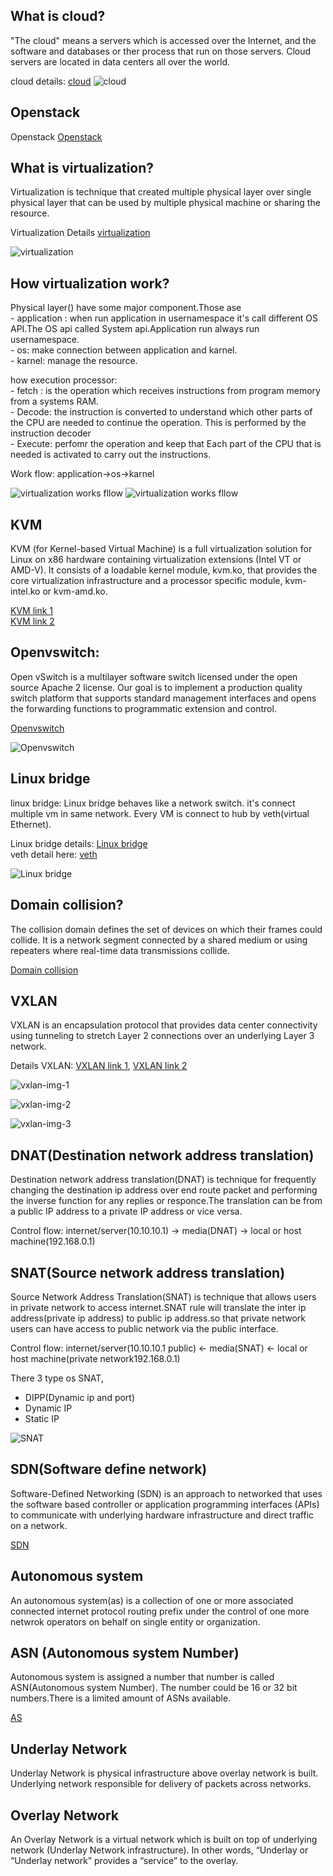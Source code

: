## What is cloud?
"The cloud" means a servers which is accessed over the Internet, and the software and databases or ther process that run on those servers. Cloud servers are located in data centers all over the world.

cloud details: [cloud](https://www.cloudflare.com/en-gb/learning/cloud/what-is-the-cloud/)
![ cloud ](./docs/images/cloud.png)

## Openstack
Openstack [Openstack](https://docs.openstack.org/install-guide/get-started-logical-architecture.html)


## What is virtualization?
Virtualization is technique that created multiple physical layer over single physical layer that can be used by multiple physical machine or sharing the resource.

Virtualization Details [virtualization](https://www.ibm.com/cloud/learn/virtualization-a-complete-guide)

![ virtualization ](./docs/images/virtualization.png)

## How virtualization work?

Physical layer() have some major component.Those ase  
        - application : when run application in usernamespace it's call different OS API.The OS api called System api.Application run always run usernamespace.   
        - os: make connection between application and karnel.  
        - karnel: manage the resource.  

how execution processor:   
    - fetch : is the operation which receives instructions from program memory from a systems RAM.   
    - Decode: the instruction is converted to understand which other parts of the CPU are needed to continue the operation. This is performed by the instruction decoder  
    - Execute: perfomr the operation and keep that Each part of the CPU that is needed is activated to carry out the instructions.  

Work flow: application->os->karnel  

![ virtualization works fllow ](./docs/images/vm-works.png)
![ virtualization works fllow ](./docs/images/work-flow-1.png)

## KVM 
KVM (for Kernel-based Virtual Machine) is a full virtualization solution for Linux on x86 hardware containing virtualization extensions (Intel VT or AMD-V). It consists of a loadable kernel module, kvm.ko, that provides the core virtualization infrastructure and a processor specific module, kvm-intel.ko or kvm-amd.ko.

[KVM link 1](https://www.linux-kvm.org/page/Main_Page)  
[KVM link 2](https://www.redhat.com/en/topics/virtualization/what-is-KVM)  


## Openvswitch:
Open vSwitch is a multilayer software switch licensed under the open source Apache 2 license. Our goal is to implement a production quality switch platform that supports standard management interfaces and opens the forwarding functions to programmatic extension and control.

[ Openvswitch ](https://docs.openvswitch.org/en/latest/intro/what-is-ovs/#overview)

![ Openvswitch ](./docs/images/open-v-switch.png)


## Linux bridge
linux bridge: Linux bridge behaves like a network switch. it's connect multiple vm in same network.
Every VM is connect to hub by veth(virtual Ethernet).

Linux bridge details: [ Linux bridge ](https://www.ibm.com/docs/en/linux-on-systems?topic=choices-using-linux-bridge)  
veth detail here: [veth](https://man7.org/linux/man-pages/man4/veth.4.html)

![ Linux bridge ](./docs/images/vm-img1.png)


## Domain collision?
The collision domain defines the set of devices on which their frames could collide. It is a network segment connected by a shared medium or using repeaters where real-time data transmissions collide.

[Domain collision](https://www.geeksforgeeks.org/collision-domain-and-broadcast-domain-in-computer-network/)


## VXLAN
VXLAN is an encapsulation protocol that provides data center connectivity using tunneling to stretch Layer 2 connections over an underlying Layer 3 network.

Details VXLAN: [VXLAN link 1](https://www.juniper.net/us/en/research-topics/what-is-vxlan.html), [VXLAN link 2](https://datatracker.ietf.org/doc/html/rfc7348)


![ vxlan-img-1 ](./docs/images/vxlan-img-1.png)

![ vxlan-img-2 ](./docs/images/vxlan-img-2.png)

![ vxlan-img-3 ](./docs/images/vxlan-img-3.png)


## DNAT(Destination network address translation)  

Destination network address translation(DNAT) is technique for frequently changing the destination ip address over end route packet and performing the inverse function for any replies or responce.The translation can be from a public IP address to a private IP address or vice versa.

Control flow: internet/server(10.10.10.1) -> media(DNAT) -> local or host machine(192.168.0.1)

## SNAT(Source network address translation)

Source Network Address Translation(SNAT) is technique that allows users in private network to access internet.SNAT rule will translate the inter ip address(private ip address) to public ip address.so that private network users can have access to public network via the public interface.

Control flow: internet/server(10.10.10.1 public) <- media(SNAT) <- local or host machine(private network192.168.0.1)

There 3 type os SNAT,
  - DIPP(Dynamic ip and port)
  - Dynamic IP
  - Static IP

![ SNAT ](./docs/images/snat.png)


## SDN(Software define network)

Software-Defined Networking (SDN) is an approach to networked that uses the software based controller or application programming interfaces (APIs) to communicate with underlying hardware infrastructure and direct traffic on a network.

[SDN](https://www.vmware.com/topics/glossary/content/software-defined-networking)

## Autonomous system

An autonomous system(as) is a collection of one or more associated connected internet protocol routing prefix under the control of one more netwrok operators on behalf on single entity or organization.

## ASN (Autonomous system Number)

Autonomous system is assigned a number that number is called ASN(Autonomous system Number). The number could be 16 or 32 bit numbers.There is a limited amount of ASNs available.

[AS](https://www.cloudflare.com/en-gb/learning/network-layer/what-is-an-autonomous-system/)

## Underlay Network

Underlay Network is physical infrastructure above overlay network is built. Underlying network responsible for delivery of packets across networks.


## Overlay Network

An Overlay Network is a virtual network which is built on top of underlying network (Underlay Network infrastructure). In other words, “Underlay or “Underlay network” provides a “service” to the overlay.













